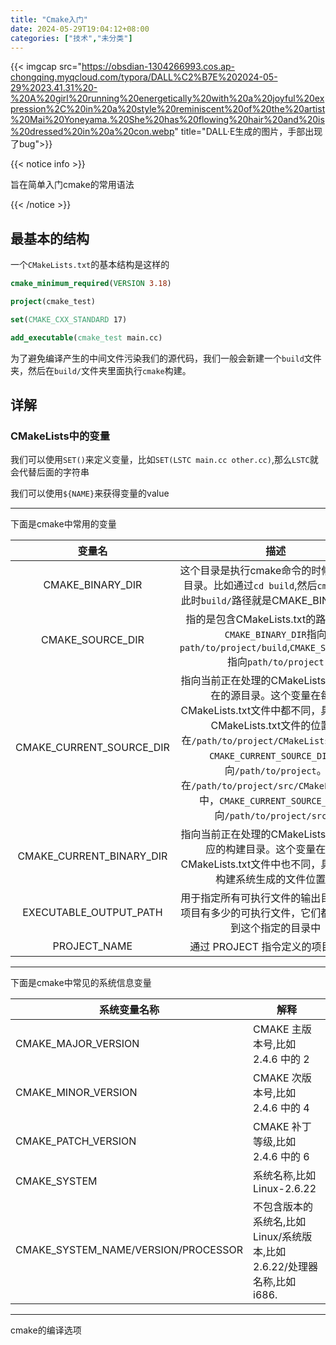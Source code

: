 ```yaml
---
title: "Cmake入门"
date: 2024-05-29T19:04:12+08:00
categories: ["技术","未分类"]
---
```




{{< imgcap src="https://obsdian-1304266993.cos.ap-chongqing.myqcloud.com/typora/DALL%C2%B7E%202024-05-29%2023.41.31%20-%20A%20girl%20running%20energetically%20with%20a%20joyful%20expression%2C%20in%20a%20style%20reminiscent%20of%20the%20artist%20Mai%20Yoneyama.%20She%20has%20flowing%20hair%20and%20is%20dressed%20in%20a%20con.webp" title="DALL·E生成的图片，手部出现了bug">}}

{{< notice info >}}

旨在简单入门cmake的常用语法

{{< /notice >}}

## 最基本的结构

一个`CMakeLists.txt`的基本结构是这样的

```cmake
cmake_minimum_required(VERSION 3.18)

project(cmake_test)

set(CMAKE_CXX_STANDARD 17)

add_executable(cmake_test main.cc)
```

为了避免编译产生的中间文件污染我们的源代码，我们一般会新建一个`build`文件夹，然后在`build/`文件夹里面执行`cmake`构建。

## 详解

### CMakeLists中的变量

我们可以使用`SET()`来定义变量，比如`SET(LSTC main.cc other.cc)`,那么`LSTC`就会代替后面的字符串

我们可以使用`${NAME}`来获得变量的value

---

下面是cmake中常用的变量

|          变量名          |                             描述                             |
| :----------------------: | :----------------------------------------------------------: |
|     CMAKE_BINARY_DIR     | 这个目录是执行cmake命令的时候，所在的目录。比如通过`cd build`,然后`cmake ..`，此时`build/`路径就是CMAKE_BINARY_DIR |
|     CMAKE_SOURCE_DIR     | 指的是包含CMakeLists.txt的路径，如果`CMAKE_BINARY_DIR`指向`path/to/project/build`,`CMAKE_SOURCE_DIR`指向`path/to/project` |
| CMAKE_CURRENT_SOURCE_DIR | 指向当前正在处理的CMakeLists.txt文件所在的源目录。这个变量在每个CMakeLists.txt文件中都不同，具体取决于CMakeLists.txt文件的位置。<br />在`/path/to/project/CMakeLists.txt`中，`CMAKE_CURRENT_SOURCE_DIR`指向`/path/to/project`。<br />在`/path/to/project/src/CMakeLists.txt`中，`CMAKE_CURRENT_SOURCE_DIR`指向`/path/to/project/src`。 |
| CMAKE_CURRENT_BINARY_DIR | 指向当前正在处理的CMakeLists.txt文件对应的构建目录。这个变量在每个CMakeLists.txt文件中也不同，具体取决于构建系统生成的文件位置。<br /> |
|  EXECUTABLE_OUTPUT_PATH  | 用于指定所有可执行文件的输出目录，无论项目有多少的可执行文件，它们都会被放入到这个指定的目录中 |
|       PROJECT_NAME       |              通过 PROJECT 指令定义的项目名称。               |

---

下面是cmake中常见的系统信息变量

| 系统变量名称                        | 解释                                                         |
| ----------------------------------- | ------------------------------------------------------------ |
| CMAKE_MAJOR_VERSION                 | CMAKE 主版本号,比如 2.4.6 中的 2                             |
| CMAKE_MINOR_VERSION                 | CMAKE 次版本号,比如 2.4.6 中的 4                             |
| CMAKE_PATCH_VERSION                 | CMAKE 补丁等级,比如 2.4.6 中的 6                             |
| CMAKE_SYSTEM                        | 系统名称,比如 Linux-2.6.22                                   |
| CMAKE_SYSTEM_NAME/VERSION/PROCESSOR | 不包含版本的系统名,比如 Linux/系统版本,比如 2.6.22/处理器名称,比如 i686. |

---

cmake的编译选项
